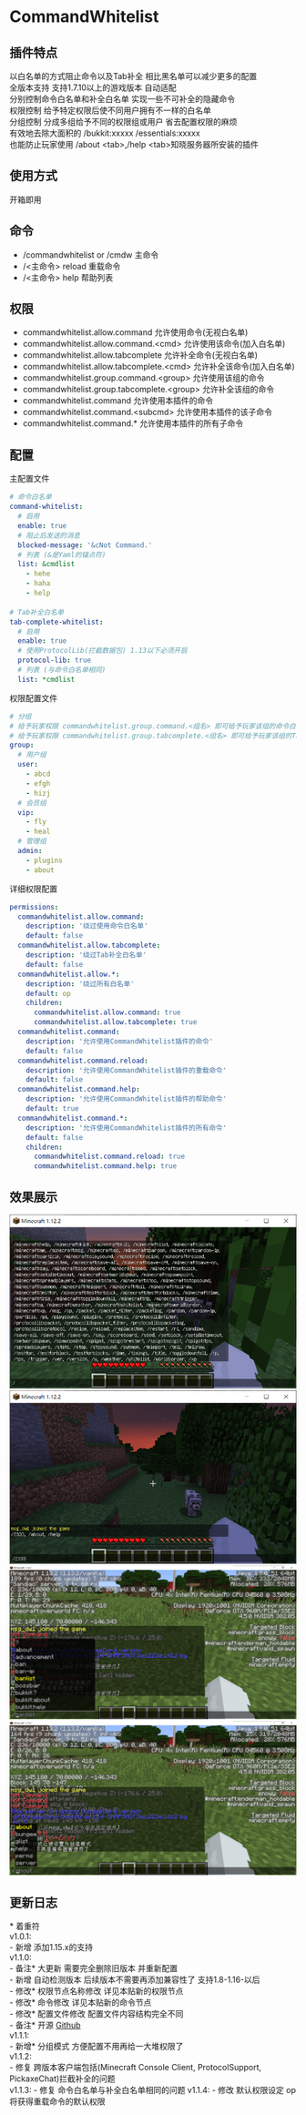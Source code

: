 # CommandWhitelist

## 插件特点
以白名单的方式阻止命令以及Tab补全 相比黑名单可以减少更多的配置  
全版本支持 支持1.7.10以上的游戏版本 自动适配  
分别控制命令白名单和补全白名单 实现一些不可补全的隐藏命令  
权限控制 给予特定权限后使不同用户拥有不一样的白名单  
分组控制 分成多组给予不同的权限组或用户 省去配置权限的麻烦  
有效地去除大面积的 /bukkit:xxxxx /essentials:xxxxx  
也能防止玩家使用 /about \<tab>,/help \<tab>知晓服务器所安装的插件

## 使用方式
开箱即用

## 命令
*   /commandwhitelist or /cmdw 主命令
*   /<主命令> reload 重载命令
*   /<主命令> help 帮助列表

## 权限
*   commandwhitelist.allow.command 允许使用命令(无视白名单)
*   commandwhitelist.allow.command.\<cmd> 允许使用该命令(加入白名单)
*   commandwhitelist.allow.tabcomplete 允许补全命令(无视白名单)
*   commandwhitelist.allow.tabcomplete.\<cmd> 允许补全该命令(加入白名单)
*   commandwhitelist.group.command.\<group> 允许使用该组的命令
*   commandwhitelist.group.tabcomplete.\<group> 允许补全该组的命令
*   commandwhitelist.command 允许使用本插件的命令
*   commandwhitelist.command.\<subcmd> 允许使用本插件的该子命令
*   commandwhitelist.command.* 允许使用本插件的所有子命令

## 配置
主配置文件
~~~yaml
# 命令白名单
command-whitelist:
  # 启用
  enable: true
  # 阻止后发送的消息
  blocked-message: '&cNot Command.'
  # 列表 (&是Yaml的锚点符)
  list: &cmdlist
    - hehe
    - haha
    - help

# Tab补全白名单
tab-complete-whitelist:
  # 启用
  enable: true
  # 使用ProtocolLib(拦截数据包) 1.13以下必须开启
  protocol-lib: true
  # 列表 (与命令白名单相同)
  list: *cmdlist
~~~
权限配置文件
~~~yaml
# 分组
# 给予玩家权限 commandwhitelist.group.command.<组名> 即可给予玩家该组的命令白名单
# 给予玩家权限 commandwhitelist.group.tabcomplete.<组名> 即可给予玩家该组的Tab补全白名单
group:
  # 用户组
  user:
    - abcd
    - efgh
    - hizj
  # 会员组
  vip:
    - fly
    - heal
  # 管理组
  admin:
    - plugins
    - about
~~~
详细权限配置
~~~yaml
permissions:
  commandwhitelist.allow.command:
    description: '绕过使用命令白名单'
    default: false
  commandwhitelist.allow.tabcomplete:
    description: '绕过Tab补全白名单'
    default: false
  commandwhitelist.allow.*:
    description: '绕过所有白名单'
    default: op
    children:
      commandwhitelist.allow.command: true
      commandwhitelist.allow.tabcomplete: true
  commandwhitelist.command:
    description: '允许使用CommandWhitelist插件的命令'
    default: false
  commandwhitelist.command.reload:
    description: '允许使用CommandWhitelist插件的重载命令'
    default: false
  commandwhitelist.command.help:
    description: '允许使用CommandWhitelist插件的帮助命令'
    default: true
  commandwhitelist.command.*:
    description: '允许使用CommandWhitelist插件的所有命令'
    default: false
    children:
      commandwhitelist.command.reload: true
      commandwhitelist.command.help: true
~~~

## 效果展示
![低版本不使用CWL的效果](/docs/img/低版本不使用CWL的效果.png)
![低版本使用CWL的效果](/docs/img/低版本使用CWL的效果.png)
![高版本不使用CWL的效果](/docs/img/高版本不使用CWL的效果.png)
![高版本使用CWL的效果](/docs/img/高版本使用CWL的效果.png)

## 更新日志
\* 着重符  
v1.0.1:  
\- 新增 添加1.15.x的支持  
v1.1.0:  
\- 备注* 大更新 需要完全删除旧版本 并重新配置  
\- 新增 自动检测版本 后续版本不需要再添加兼容性了 支持1.8-1.16-以后  
\- 修改* 权限节点名称修改 详见本贴新的权限节点  
\- 修改* 命令修改 详见本贴新的命令节点  
\- 修改* 配置文件修改 配置文件内容结构完全不同  
\- 备注* 开源 [Github](https://github.com/msgdw/CommandWhitelist)  
v1.1.1:  
\- 新增* 分组模式 方便配置不用再给一大堆权限了  
v1.1.2:  
\- 修复 跨版本客户端包括(Minecraft Console Client, ProtocolSupport, PickaxeChat)拦截补全的问题  
v1.1.3:
\- 修复 命令白名单与补全白名单相同的问题
v1.1.4:
\- 修改 默认权限设定 op将获得重载命令的默认权限
